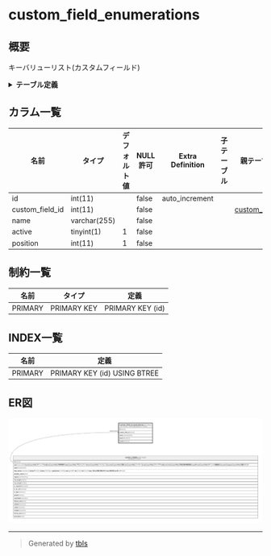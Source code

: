 # custom_field_enumerations

## 概要

キーバリューリスト(カスタムフィールド)

<details>
<summary><strong>テーブル定義</strong></summary>

```sql
CREATE TABLE `custom_field_enumerations` (
  `id` int(11) NOT NULL AUTO_INCREMENT,
  `custom_field_id` int(11) NOT NULL,
  `name` varchar(255) NOT NULL,
  `active` tinyint(1) NOT NULL DEFAULT 1,
  `position` int(11) NOT NULL DEFAULT 1,
  PRIMARY KEY (`id`)
) ENGINE=InnoDB DEFAULT CHARSET=utf8mb4 COLLATE=utf8mb4_general_ci
```

</details>

## カラム一覧

| 名前              | タイプ          | デフォルト値       | NULL許可   | Extra Definition | 子テーブル      | 親テーブル                             | コメント     |
| --------------- | ------------ | ------------ | -------- | ---------------- | ---------- | --------------------------------- | -------- |
| id              | int(11)      |              | false    | auto_increment   |            |                                   |          |
| custom_field_id | int(11)      |              | false    |                  |            | [custom_fields](custom_fields.md) |          |
| name            | varchar(255) |              | false    |                  |            |                                   |          |
| active          | tinyint(1)   | 1            | false    |                  |            |                                   |          |
| position        | int(11)      | 1            | false    |                  |            |                                   |          |

## 制約一覧

| 名前      | タイプ         | 定義               |
| ------- | ----------- | ---------------- |
| PRIMARY | PRIMARY KEY | PRIMARY KEY (id) |

## INDEX一覧

| 名前      | 定義                           |
| ------- | ---------------------------- |
| PRIMARY | PRIMARY KEY (id) USING BTREE |

## ER図

![er](custom_field_enumerations.svg)

---

> Generated by [tbls](https://github.com/k1LoW/tbls)

